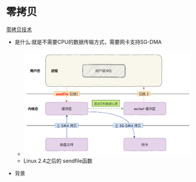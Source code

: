 零拷贝
=======
[零拷贝技术](https://www.cnblogs.com/xiaolincoding/p/13719610.html)

- 是什么:就是不需要CPU的数据传输方式，需要网卡支持SG-DMA
    - ![](.IO优化_images/bf79cebd.png)
    - Linux 2.4之后的 sendfile函数
  
- 背景 


